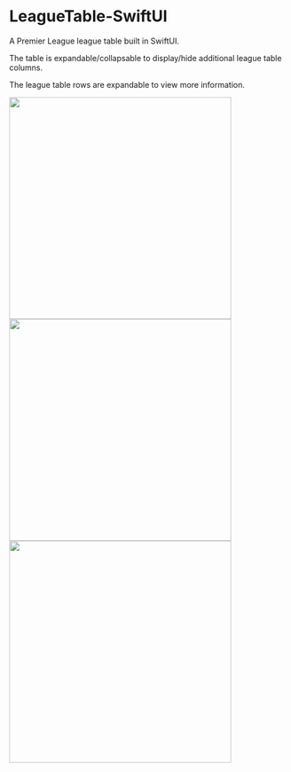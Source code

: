 # LeagueTable-SwiftUI
A Premier League league table built in SwiftUI.

The table is expandable/collapsable to display/hide additional league table columns.

The league table rows are expandable to view more information.

<img src="https://user-images.githubusercontent.com/60656647/183265942-5ce629f2-1be6-48e8-a5cc-902de7e81348.png" width="400">

<img src="https://user-images.githubusercontent.com/60656647/183265986-2d2dc090-0c03-4fb3-90d1-dab7848d2fc8.png" width="400">

<img src="https://user-images.githubusercontent.com/60656647/183265989-03e1c7dd-c6a1-41ce-86c8-7aefd1856286.png" width="400">
